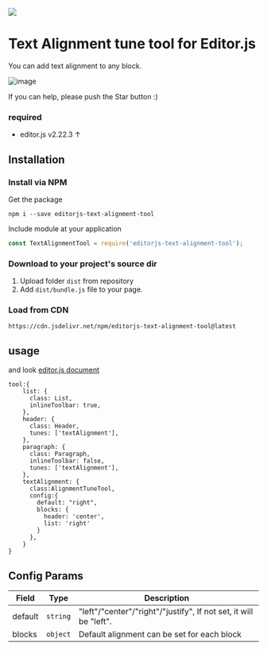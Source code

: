 ![](https://badgen.net/badge/Editor.js/v2.22.3/blue)

# Text Alignment tune tool for Editor.js
You can add text alignment to any block.

![image](https://user-images.githubusercontent.com/2194021/113727385-0c913780-9730-11eb-836e-c536b6c19f23.gif)

If you can help, please push the Star button :)

### required
- editor.js v2.22.3 ↑

## Installation

### Install via NPM

Get the package

```shell
npm i --save editorjs-text-alignment-tool
```

Include module at your application

```javascript
const TextAlignmentTool = require('editorjs-text-alignment-tool');
```

### Download to your project's source dir

1. Upload folder `dist` from repository
2. Add `dist/bundle.js` file to your page.

### Load from CDN

`https://cdn.jsdelivr.net/npm/editorjs-text-alignment-tool@latest`

## usage
and look [editor.js document](https://editorjs.io/configuration#block-tunes-connection)
```
tool:{
    list: {
      class: List,
      inlineToolbar: true,
    },
    header: {
      class: Header,
      tunes: ['textAlignment'],
    },
    paragraph: {
      class: Paragraph,
      inlineToolbar: false,
      tunes: ['textAlignment'],
    },
    textAlignment: {
      class:AlignmentTuneTool,
      config:{
        default: "right",
        blocks: {
          header: 'center',
          list: 'right'
        }
      },
    }
}
```

## Config Params


| Field | Type     | Description        |
| ----- | -------- | ------------------ |
| default | `string` | "left"/"center"/"right"/"justify", If not set, it will be "left".|
| blocks | `object` | Default alignment can be set for each block |
